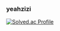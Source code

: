 ### yeahzizi

[![Solved.ac Profile](http://mazassumnida.wtf/api/v2/generate_badge?boj=fbdpwl1205)](https://solved.ac/fbdpwl1205/)

<!--
**yeahzizi/yeahzizi** is a ✨ _special_ ✨ repository because its `README.md` (this file) appears on your GitHub profile.

Here are some ideas to get you started:

- 🔭 I’m currently working on ...
- 🌱 I’m currently learning ...
- 👯 I’m looking to collaborate on ...
- 🤔 I’m looking for help with ...
- 💬 Ask me about ...
- 📫 How to reach me: ...
- 😄 Pronouns: ...
- ⚡ Fun fact: ...
-->
